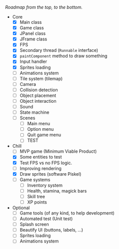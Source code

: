 _Roadmap from the top, to the bottom._
- Core
  - [x] Main class
  - [x] Game class
  - [x] JPanel class
  - [x] JFrame class
  - [x] FPS
  - [x] Secondary thread (`Runnable` interface)
  - [x] `paintComponent` method to draw something
  - [x] Input handler
  - [x] Sprites loading
  - [ ] Animations system
  - [ ] Tile system (tilemap)
  - [ ] Camera
  - [ ] Collision detection
  - [ ] Object placement
  - [ ] Object interaction
  - [ ] Sound
  - [ ] State machine
  - [ ] Scenes
    - [ ] Main menu
    - [ ] Option menu
    - [ ] Quit game menu
    - [ ] TEST
- Chill
  - [ ] MVP game (Minimum Viable Product)
  - [x] Some entities to test
  - [x] Test FPS vs no FPS logic.
  - [ ] Improving rendering
  - [x] Draw sprites (software Piskel)
  - [ ] Game systems
    - [ ] Inventory system
    - [ ] Health, stamina, magick bars
    - [ ] Skill tree
    - [ ] XP points
- Optional
  - [ ] Game tools (of any kind, to help development)
  - [ ] Automated test (Unit test)
  - [ ] Splash screen
  - [ ] Beautify UI (buttons, labels, ...)
  - [ ] Sprites loading
  - [ ] Animations system
